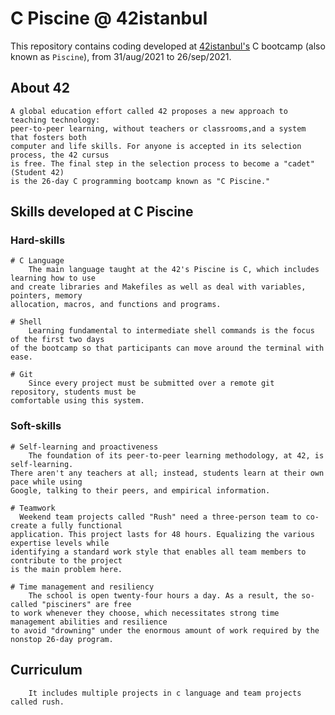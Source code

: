 # C Piscine @ 42istanbul

This repository contains coding developed at [42istanbul's](https://www.42sp.org.br/) C bootcamp (also known as `Piscine`), from 31/aug/2021 to 26/sep/2021.

## About 42

	A global education effort called 42 proposes a new approach to teaching technology: 
    peer-to-peer learning, without teachers or classrooms,and a system that fosters both 
    computer and life skills. For anyone is accepted in its selection process, the 42 cursus 
    is free. The final step in the selection process to become a "cadet" (Student 42) 
    is the 26-day C programming bootcamp known as "C Piscine."


## Skills developed at C Piscine

### Hard-skills
	# C Language
		The main language taught at the 42's Piscine is C, which includes learning how to use 
    and create libraries and Makefiles as well as deal with variables, pointers, memory 
    allocation, macros, and functions and programs.

	# Shell
		Learning fundamental to intermediate shell commands is the focus of the first two days 
    of the bootcamp so that participants can move around the terminal with ease.

	# Git
		Since every project must be submitted over a remote git repository, students must be 
    comfortable using this system.

### Soft-skills
	# Self-learning and proactiveness
		The foundation of its peer-to-peer learning methodology, at 42, is self-learning. 
    There aren't any teachers at all; instead, students learn at their own pace while using 
    Google, talking to their peers, and empirical information.

	# Teamwork
	  Weekend team projects called "Rush" need a three-person team to co-create a fully functional 
    application. This project lasts for 48 hours. Equalizing the various expertise levels while 
    identifying a standard work style that enables all team members to contribute to the project 
    is the main problem here.

	# Time management and resiliency
		The school is open twenty-four hours a day. As a result, the so-called "pisciners" are free 
    to work whenever they choose, which necessitates strong time management abilities and resilience 
    to avoid "drowning" under the enormous amount of work required by the nonstop 26-day program.
    
## Curriculum

        It includes multiple projects in c language and team projects called rush.


